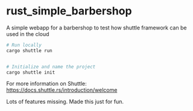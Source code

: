 # rust_simple_barbershop
A simple webapp for a barbershop to test how shuttle framework can be used in the cloud


```bash
# Run locally
cargo shuttle run


# Initialize and name the project
cargo shuttle init
```


For more information on Shuttle: https://docs.shuttle.rs/introduction/welcome

Lots of features missing. Made this just for fun.
